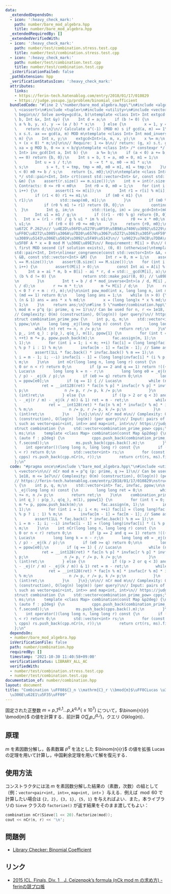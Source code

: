 ```yaml
---
data:
  _extendedDependsOn:
  - icon: ':heavy_check_mark:'
    path: number/bare_mod_algebra.hpp
    title: number/bare_mod_algebra.hpp
  _extendedRequiredBy: []
  _extendedVerifiedWith:
  - icon: ':heavy_check_mark:'
    path: number/test/combination.stress.test.cpp
    title: number/test/combination.stress.test.cpp
  - icon: ':heavy_check_mark:'
    path: number/test/combination.test.cpp
    title: number/test/combination.test.cpp
  _isVerificationFailed: false
  _pathExtension: hpp
  _verificationStatusIcon: ':heavy_check_mark:'
  attributes:
    links:
    - https://ferin-tech.hatenablog.com/entry/2018/01/17/010829
    - https://judge.yosupo.jp/problem/binomial_coefficient
  bundledCode: "#line 2 \"number/bare_mod_algebra.hpp\"\n#include <algorithm>\n#include\
    \ <cassert>\n#include <tuple>\n#include <utility>\n#include <vector>\n\n// CUT\
    \ begin\n// Solve ax+by=gcd(a, b)\ntemplate <class Int> Int extgcd(Int a, Int\
    \ b, Int &x, Int &y) {\n    Int d = a;\n    if (b != 0) {\n        d = extgcd(b,\
    \ a % b, y, x), y -= (a / b) * x;\n    } else {\n        x = 1, y = 0;\n    }\n\
    \    return d;\n}\n// Calculate a^(-1) (MOD m) s if gcd(a, m) == 1\n// Calculate\
    \ x s.t. ax == gcd(a, m) MOD m\ntemplate <class Int> Int mod_inverse(Int a, Int\
    \ m) {\n    Int x, y;\n    extgcd<Int>(a, m, x, y);\n    x %= m;\n    return x\
    \ + (x < 0) * m;\n}\n\n// Require: 1 <= b\n// return: (g, x) s.t. g = gcd(a, b),\
    \ xa = g MOD b, 0 <= x < b/g\ntemplate <class Int> /* constexpr */ std::pair<Int,\
    \ Int> inv_gcd(Int a, Int b) {\n    a %= b;\n    if (a < 0) a += b;\n    if (a\
    \ == 0) return {b, 0};\n    Int s = b, t = a, m0 = 0, m1 = 1;\n    while (t) {\n\
    \        Int u = s / t;\n        s -= t * u, m0 -= m1 * u;\n        auto tmp =\
    \ s;\n        s = t, t = tmp, tmp = m0, m0 = m1, m1 = tmp;\n    }\n    if (m0\
    \ < 0) m0 += b / s;\n    return {s, m0};\n}\n\ntemplate <class Int>\n/* constexpr\
    \ */ std::pair<Int, Int> crt(const std::vector<Int> &r, const std::vector<Int>\
    \ &m) {\n    assert(r.size() == m.size());\n    int n = int(r.size());\n    //\
    \ Contracts: 0 <= r0 < m0\n    Int r0 = 0, m0 = 1;\n    for (int i = 0; i < n;\
    \ i++) {\n        assert(1 <= m[i]);\n        Int r1 = r[i] % m[i], m1 = m[i];\n\
    \        if (r1 < 0) r1 += m1;\n        if (m0 < m1) {\n            std::swap(r0,\
    \ r1);\n            std::swap(m0, m1);\n        }\n        if (m0 % m1 == 0) {\n\
    \            if (r0 % m1 != r1) return {0, 0};\n            continue;\n      \
    \  }\n        Int g, im;\n        std::tie(g, im) = inv_gcd<Int>(m0, m1);\n\n\
    \        Int u1 = m1 / g;\n        if ((r1 - r0) % g) return {0, 0};\n\n     \
    \   Int x = (r1 - r0) / g % u1 * im % u1;\n        r0 += x * m0;\n        m0 *=\
    \ u1;\n        if (r0 < 0) r0 += m0;\n    }\n    return {r0, m0};\n}\n\n// \u87FB\
    \u672C P.262\n// \u4E2D\u56FD\u5270\u4F59\u5B9A\u7406\u3092\u5229\u7528\u3057\u3066\
    \uFF0C\u8272\u3005\u306A\u7D20\u6570\u3067\u5272\u3063\u305F\u4F59\u308A\u304B\
    \u3089\u5143\u306E\u5024\u3092\u5FA9\u5143\n// \u9023\u7ACB\u7DDA\u5F62\u5408\u540C\
    \u5F0F A * x = B mod M \u306E\u89E3\n// Requirement: M[i] > 0\n// Output: x =\
    \ first MOD second (if solution exists), (0, 0) (otherwise)\ntemplate <class Int>\n\
    std::pair<Int, Int>\nlinear_congruence(const std::vector<Int> &A, const std::vector<Int>\
    \ &B, const std::vector<Int> &M) {\n    Int r = 0, m = 1;\n    assert(A.size()\
    \ == M.size());\n    assert(B.size() == M.size());\n    for (int i = 0; i < (int)A.size();\
    \ i++) {\n        assert(M[i] > 0);\n        const Int ai = A[i] % M[i];\n   \
    \     Int a = ai * m, b = B[i] - ai * r, d = std::__gcd(M[i], a);\n        if\
    \ (b % d != 0) {\n            return std::make_pair(0, 0); // \u89E3\u306A\u3057\
    \n        }\n        Int t = b / d * mod_inverse<Int>(a / d, M[i] / d) % (M[i]\
    \ / d);\n        r += m * t;\n        m *= M[i] / d;\n    }\n    return std::make_pair((r\
    \ < 0 ? r + m : r), m);\n}\n\nint pow_mod(int x, long long n, int md) {\n    if\
    \ (md == 1) return 0;\n    long long ans = 1;\n    while (n > 0) {\n        if\
    \ (n & 1) ans = ans * x % md;\n        x = (long long)x * x % md;\n        n >>=\
    \ 1;\n    }\n    return ans;\n}\n#line 5 \"number/combination.hpp\"\n\n// nCr\
    \ mod m = p^q (p: prime, q >= 1)\n// Can be used for n, r <= 1e18, m <= 1e7\n\
    // Complexity: O(m) (construction), O(log(n)) (per query)\n// https://ferin-tech.hatenablog.com/entry/2018/01/17/010829\n\
    struct combination_prime_pow {\n    int p, q, m;\n    std::vector<int> fac, invfac,\
    \ ppow;\n\n    long long _ej(long long n) const {\n        long long ret = 0;\n\
    \        while (n) ret += n, n /= p;\n        return ret;\n    }\n\n    combination_prime_pow(int\
    \ p_, int q_) : p(p_), q(q_), m(1), ppow{1} {\n        for (int t = 0; t < q;\
    \ ++t) m *= p, ppow.push_back(m);\n        fac.assign(m, 1);\n        invfac.assign(m,\
    \ 1);\n        for (int i = 1; i < m; ++i) fac[i] = (long long)fac[i - 1] * (i\
    \ % p ? i : 1) % m;\n        invfac[m - 1] = fac[m - 1]; // Same as Wilson's theorem\n\
    \        assert(1LL * fac.back() * invfac.back() % m == 1);\n        for (int\
    \ i = m - 1; i; --i) invfac[i - 1] = (long long)invfac[i] * (i % p ? i : 1) %\
    \ m;\n    }\n\n    int nCr(long long n, long long r) const {\n        if (r <\
    \ 0 or n < r) return 0;\n        if (p == 2 and q == 1) return !((~n) & r); //\
    \ Lucas\n        long long k = n - r;\n        long long e0 = _ej(n / p) - _ej(r\
    \ / p) - _ej(k / p);\n        if (e0 >= q) return 0;\n\n        long long ret\
    \ = ppow[e0];\n        if (q == 1) { // Lucas\n            while (n) {\n     \
    \           ret = __int128(ret) * fac[n % p] * invfac[r % p] * invfac[k % p] %\
    \ p;\n                n /= p, r /= p, k /= p;\n            }\n            return\
    \ (int)ret;\n        } else {\n            if ((p > 2 or q < 3) and (_ej(n / m)\
    \ - _ej(r / m) - _ej(k / m)) & 1) ret = m - ret;\n            while (n) {\n  \
    \              ret = __int128(ret) * fac[n % m] * invfac[r % m] * invfac[k % m]\
    \ % m;\n                n /= p, r /= p, k /= p;\n            }\n            return\
    \ (int)ret;\n        }\n    }\n};\n\n// nCr mod m\n// Complexity: O(m) space worst\
    \ (construction), O(log(n) log(m)) (per query)\n// Input: pairs of (prime, degree),\
    \ such as vector<pair<int, int>> and map<int, int>\n// https://judge.yosupo.jp/problem/binomial_coefficient\n\
    struct combination {\n    std::vector<combination_prime_pow> cpps;\n    std::vector<int>\
    \ ms;\n\n    template <class Map> combination(const Map &p2deg) {\n        for\
    \ (auto f : p2deg) {\n            cpps.push_back(combination_prime_pow(f.first,\
    \ f.second));\n            ms.push_back(cpps.back().m);\n        }\n    }\n\n\
    \    int operator()(long long n, long long r) const {\n        if (r < 0 or n\
    \ < r) return 0;\n        std::vector<int> rs;\n        for (const auto &cpp :\
    \ cpps) rs.push_back(cpp.nCr(n, r));\n        return crt(rs, ms).first;\n    }\n\
    };\n"
  code: "#pragma once\n#include \"bare_mod_algebra.hpp\"\n#include <utility>\n#include\
    \ <vector>\n\n// nCr mod m = p^q (p: prime, q >= 1)\n// Can be used for n, r <=\
    \ 1e18, m <= 1e7\n// Complexity: O(m) (construction), O(log(n)) (per query)\n\
    // https://ferin-tech.hatenablog.com/entry/2018/01/17/010829\nstruct combination_prime_pow\
    \ {\n    int p, q, m;\n    std::vector<int> fac, invfac, ppow;\n\n    long long\
    \ _ej(long long n) const {\n        long long ret = 0;\n        while (n) ret\
    \ += n, n /= p;\n        return ret;\n    }\n\n    combination_prime_pow(int p_,\
    \ int q_) : p(p_), q(q_), m(1), ppow{1} {\n        for (int t = 0; t < q; ++t)\
    \ m *= p, ppow.push_back(m);\n        fac.assign(m, 1);\n        invfac.assign(m,\
    \ 1);\n        for (int i = 1; i < m; ++i) fac[i] = (long long)fac[i - 1] * (i\
    \ % p ? i : 1) % m;\n        invfac[m - 1] = fac[m - 1]; // Same as Wilson's theorem\n\
    \        assert(1LL * fac.back() * invfac.back() % m == 1);\n        for (int\
    \ i = m - 1; i; --i) invfac[i - 1] = (long long)invfac[i] * (i % p ? i : 1) %\
    \ m;\n    }\n\n    int nCr(long long n, long long r) const {\n        if (r <\
    \ 0 or n < r) return 0;\n        if (p == 2 and q == 1) return !((~n) & r); //\
    \ Lucas\n        long long k = n - r;\n        long long e0 = _ej(n / p) - _ej(r\
    \ / p) - _ej(k / p);\n        if (e0 >= q) return 0;\n\n        long long ret\
    \ = ppow[e0];\n        if (q == 1) { // Lucas\n            while (n) {\n     \
    \           ret = __int128(ret) * fac[n % p] * invfac[r % p] * invfac[k % p] %\
    \ p;\n                n /= p, r /= p, k /= p;\n            }\n            return\
    \ (int)ret;\n        } else {\n            if ((p > 2 or q < 3) and (_ej(n / m)\
    \ - _ej(r / m) - _ej(k / m)) & 1) ret = m - ret;\n            while (n) {\n  \
    \              ret = __int128(ret) * fac[n % m] * invfac[r % m] * invfac[k % m]\
    \ % m;\n                n /= p, r /= p, k /= p;\n            }\n            return\
    \ (int)ret;\n        }\n    }\n};\n\n// nCr mod m\n// Complexity: O(m) space worst\
    \ (construction), O(log(n) log(m)) (per query)\n// Input: pairs of (prime, degree),\
    \ such as vector<pair<int, int>> and map<int, int>\n// https://judge.yosupo.jp/problem/binomial_coefficient\n\
    struct combination {\n    std::vector<combination_prime_pow> cpps;\n    std::vector<int>\
    \ ms;\n\n    template <class Map> combination(const Map &p2deg) {\n        for\
    \ (auto f : p2deg) {\n            cpps.push_back(combination_prime_pow(f.first,\
    \ f.second));\n            ms.push_back(cpps.back().m);\n        }\n    }\n\n\
    \    int operator()(long long n, long long r) const {\n        if (r < 0 or n\
    \ < r) return 0;\n        std::vector<int> rs;\n        for (const auto &cpp :\
    \ cpps) rs.push_back(cpp.nCr(n, r));\n        return crt(rs, ms).first;\n    }\n\
    };\n"
  dependsOn:
  - number/bare_mod_algebra.hpp
  isVerificationFile: false
  path: number/combination.hpp
  requiredBy: []
  timestamp: '2021-10-30 11:40:58+09:00'
  verificationStatus: LIBRARY_ALL_AC
  verifiedWith:
  - number/test/combination.stress.test.cpp
  - number/test/combination.test.cpp
documentation_of: number/combination.hpp
layout: document
title: "Combination \uFF08${}_n \\mathrm{C}_r \\bmod{m}$\uFF0CLucas \u306E\u5B9A\u7406\
  \u306E\u62E1\u5F35\uFF09"
---
```


固定された正整数 $m = p\_1^{q\_1} \dots p\_{k}^{q\_k} ( \le 10^7)$ について，$\binom{n}{r} \bmod{m}$ の値を計算する．前計算 $O(\sum_i p\_i^{q\_i})$，クエリ $O(k \mathrm{log}(n))$．

## 原理

$m$ を素因数分解し，各素数冪 $p^q$ を法とした $\binom{n}{r}$ の値を拡張 Lucas の定理を用いて計算し，中国剰余定理を用いて解を復元する．

## 使用方法

コンストラクタには法 $m$ を素因数分解した結果の（素数，次数）の組として（例：`vector<pair<int, int>>`, `map<int, int>` ）与える．例えば $\bmod{60}$ で計算したい場合は `{2, 2}, {3, 1}, {5, 1}` を与えればよい．また，本ライブラリの `Sieve` クラスの `factorize()` が返す結果をそのまま渡してもよい：

```cpp
combination nCr(Sieve(1 << 20).factorize(mod));
cout << nCr(n, r) << '\n';
```

## 問題例

- [Library Checker: Binomial Coefficient](https://judge.yosupo.jp/problem/binomial_coefficient)

## リンク

- [2015 ICL, Finals, Div. 1　J. Ceizenpok’s formula (nCk mod m の求め方) - ferinの競プロ帳](https://ferin-tech.hatenablog.com/entry/2018/01/17/010829)
